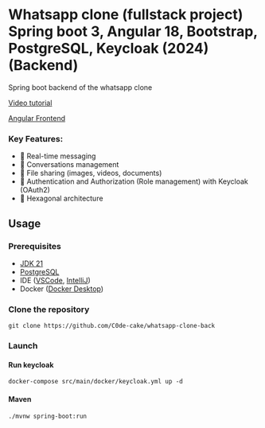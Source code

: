 # Whatsapp clone (fullstack project) Spring boot 3, Angular 18, Bootstrap, PostgreSQL, Keycloak (2024) (Backend)

Spring boot backend of the whatsapp clone

[Video tutorial](https://youtu.be/Ot7QE_gzhtA)

[Angular Frontend](https://github.com/C0de-cake/whatsapp-clone-frontend)

### Key Features:
- 💬 Real-time messaging
- 👥 Conversations management
- 📁 File sharing (images, videos, documents)
- 🔐 Authentication and Authorization (Role management) with Keycloak (OAuth2)
- 🏢 Hexagonal architecture

## Usage
### Prerequisites
- [JDK 21](https://adoptium.net/temurin/releases/)
- [PostgreSQL](https://www.postgresql.org/download/)
- IDE ([VSCode](https://code.visualstudio.com/download), [IntelliJ](https://www.jetbrains.com/idea/download/))
- Docker ([Docker Desktop](https://docs.docker.com/engine/install/))

### Clone the repository
``git clone https://github.com/C0de-cake/whatsapp-clone-back``

### Launch

#### Run keycloak
``docker-compose src/main/docker/keycloak.yml up -d``

#### Maven
``./mvnw spring-boot:run``
